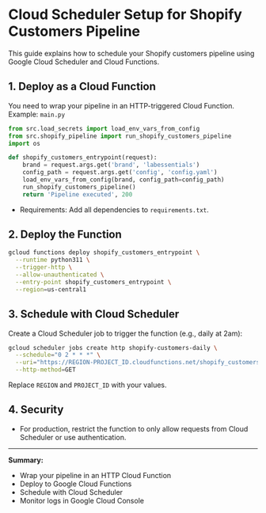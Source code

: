 # Cloud Scheduler Setup for Shopify Customers Pipeline

This guide explains how to schedule your Shopify customers pipeline using Google Cloud Scheduler and Cloud Functions.

## 1. Deploy as a Cloud Function

You need to wrap your pipeline in an HTTP-triggered Cloud Function. Example: `main.py`

```python
from src.load_secrets import load_env_vars_from_config
from src.shopify_pipeline import run_shopify_customers_pipeline
import os

def shopify_customers_entrypoint(request):
    brand = request.args.get('brand', 'labessentials')
    config_path = request.args.get('config', 'config.yaml')
    load_env_vars_from_config(brand, config_path=config_path)
    run_shopify_customers_pipeline()
    return 'Pipeline executed', 200
```

- Requirements: Add all dependencies to `requirements.txt`.

## 2. Deploy the Function

```sh
gcloud functions deploy shopify_customers_entrypoint \
  --runtime python311 \
  --trigger-http \
  --allow-unauthenticated \
  --entry-point shopify_customers_entrypoint \
  --region=us-central1
```

## 3. Schedule with Cloud Scheduler

Create a Cloud Scheduler job to trigger the function (e.g., daily at 2am):

```sh
gcloud scheduler jobs create http shopify-customers-daily \
  --schedule="0 2 * * *" \
  --uri="https://REGION-PROJECT_ID.cloudfunctions.net/shopify_customers_entrypoint?brand=labessentials" \
  --http-method=GET
```

Replace `REGION` and `PROJECT_ID` with your values.

## 4. Security

- For production, restrict the function to only allow requests from Cloud Scheduler or use authentication.

---

**Summary:**

- Wrap your pipeline in an HTTP Cloud Function
- Deploy to Google Cloud Functions
- Schedule with Cloud Scheduler
- Monitor logs in Google Cloud Console
